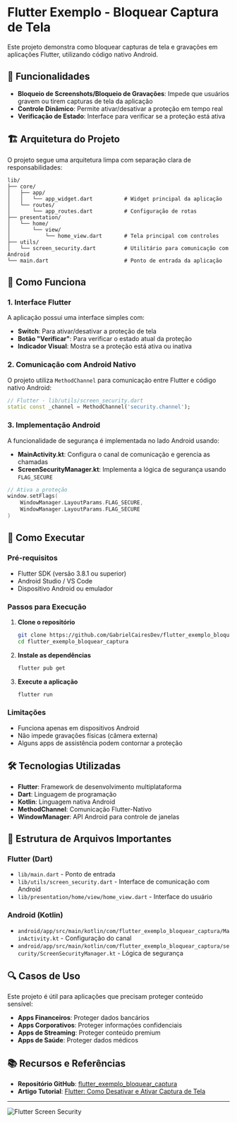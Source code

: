 # Flutter Exemplo - Bloquear Captura de Tela

Este projeto demonstra como bloquear capturas de tela e gravações em aplicações Flutter, utilizando código nativo Android.

## 📱 Funcionalidades

- **Bloqueio de Screenshots/Bloqueio de Gravações**: Impede que usuários gravem ou tirem capturas de tela da aplicação
- **Controle Dinâmico**: Permite ativar/desativar a proteção em tempo real
- **Verificação de Estado**: Interface para verificar se a proteção está ativa

## 🏗️ Arquitetura do Projeto

O projeto segue uma arquitetura limpa com separação clara de responsabilidades:

```
lib/
├── core/
│   ├── app/
│   │   └── app_widget.dart          # Widget principal da aplicação
│   └── routes/
│       └── app_routes.dart          # Configuração de rotas
├── presentation/
│   └── home/
│       └── view/
│           └── home_view.dart       # Tela principal com controles
├── utils/
│   └── screen_security.dart         # Utilitário para comunicação com Android
└── main.dart                        # Ponto de entrada da aplicação
```

## 🔧 Como Funciona

### 1. Interface Flutter
A aplicação possui uma interface simples com:
- **Switch**: Para ativar/desativar a proteção de tela
- **Botão "Verificar"**: Para verificar o estado atual da proteção
- **Indicador Visual**: Mostra se a proteção está ativa ou inativa

### 2. Comunicação com Android Nativo
O projeto utiliza `MethodChannel` para comunicação entre Flutter e código nativo Android:

```dart
// Flutter - lib/utils/screen_security.dart
static const _channel = MethodChannel('security.channel');
```

### 3. Implementação Android
A funcionalidade de segurança é implementada no lado Android usando:

- **MainActivity.kt**: Configura o canal de comunicação e gerencia as chamadas
- **ScreenSecurityManager.kt**: Implementa a lógica de segurança usando `FLAG_SECURE`

```kotlin
// Ativa a proteção
window.setFlags(
    WindowManager.LayoutParams.FLAG_SECURE,
    WindowManager.LayoutParams.FLAG_SECURE
)
```

## 🚀 Como Executar

### Pré-requisitos
- Flutter SDK (versão 3.8.1 ou superior)
- Android Studio / VS Code
- Dispositivo Android ou emulador

### Passos para Execução

1. **Clone o repositório**
   ```bash
   git clone https://github.com/GabrielCairesDev/flutter_exemplo_bloquear_captura.git
   cd flutter_exemplo_bloquear_captura
   ```

2. **Instale as dependências**
   ```bash
   flutter pub get
   ```

3. **Execute a aplicação**
   ```bash
   flutter run
   ```


### Limitações
- Funciona apenas em dispositivos Android
- Não impede gravações físicas (câmera externa)
- Alguns apps de assistência podem contornar a proteção

## 🛠️ Tecnologias Utilizadas

- **Flutter**: Framework de desenvolvimento multiplataforma
- **Dart**: Linguagem de programação
- **Kotlin**: Linguagem nativa Android
- **MethodChannel**: Comunicação Flutter-Nativo
- **WindowManager**: API Android para controle de janelas

## 📁 Estrutura de Arquivos Importantes

### Flutter (Dart)
- `lib/main.dart` - Ponto de entrada
- `lib/utils/screen_security.dart` - Interface de comunicação com Android
- `lib/presentation/home/view/home_view.dart` - Interface do usuário

### Android (Kotlin)
- `android/app/src/main/kotlin/com/flutter_exemplo_bloquear_captura/MainActivity.kt` - Configuração do canal
- `android/app/src/main/kotlin/com/flutter_exemplo_bloquear_captura/security/ScreenSecurityManager.kt` - Lógica de segurança

## 🔍 Casos de Uso

Este projeto é útil para aplicações que precisam proteger conteúdo sensível:

- **Apps Financeiros**: Proteger dados bancários
- **Apps Corporativos**: Proteger informações confidenciais
- **Apps de Streaming**: Proteger conteúdo premium
- **Apps de Saúde**: Proteger dados médicos

## 📚 Recursos e Referências

- **Repositório GitHub**: [flutter_exemplo_bloquear_captura](https://github.com/GabrielCairesDev/flutter_exemplo_bloquear_captura.git)
- **Artigo Tutorial**: [Flutter: Como Desativar e Ativar Captura de Tela](https://medium.com/@gabriel.araujo.caires/flutter-como-desativar-e-ativar-captura-de-tela-50ef46ef8301)

---

![Flutter Screen Security](https://miro.medium.com/v2/resize:fit:590/format:webp/1*8A6LxaCn-pr_A8TWfkzn8A.png)